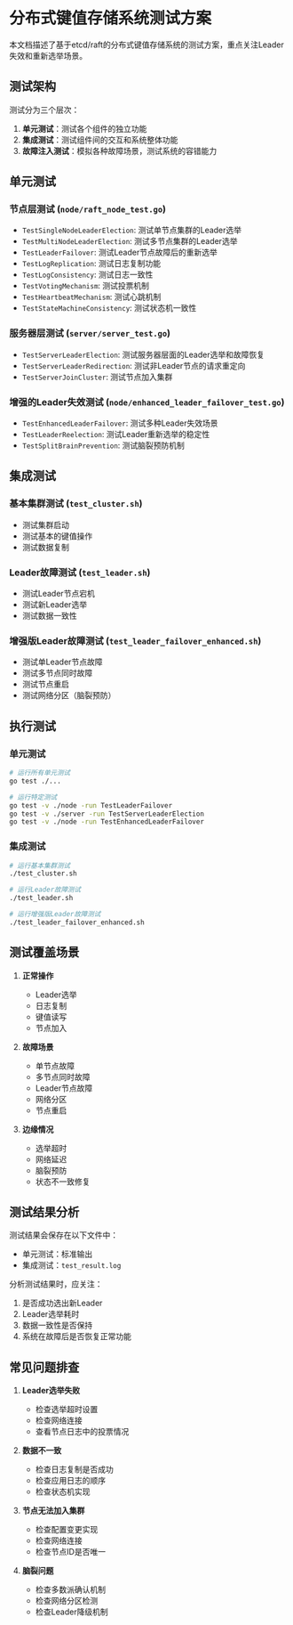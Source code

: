# 分布式键值存储系统测试方案

本文档描述了基于etcd/raft的分布式键值存储系统的测试方案，重点关注Leader失效和重新选举场景。

## 测试架构

测试分为三个层次：

1. **单元测试**：测试各个组件的独立功能
2. **集成测试**：测试组件间的交互和系统整体功能
3. **故障注入测试**：模拟各种故障场景，测试系统的容错能力

## 单元测试

### 节点层测试 (`node/raft_node_test.go`)

- `TestSingleNodeLeaderElection`: 测试单节点集群的Leader选举
- `TestMultiNodeLeaderElection`: 测试多节点集群的Leader选举
- `TestLeaderFailover`: 测试Leader节点故障后的重新选举
- `TestLogReplication`: 测试日志复制功能
- `TestLogConsistency`: 测试日志一致性
- `TestVotingMechanism`: 测试投票机制
- `TestHeartbeatMechanism`: 测试心跳机制
- `TestStateMachineConsistency`: 测试状态机一致性

### 服务器层测试 (`server/server_test.go`)

- `TestServerLeaderElection`: 测试服务器层面的Leader选举和故障恢复
- `TestServerLeaderRedirection`: 测试非Leader节点的请求重定向
- `TestServerJoinCluster`: 测试节点加入集群

### 增强的Leader失效测试 (`node/enhanced_leader_failover_test.go`)

- `TestEnhancedLeaderFailover`: 测试多种Leader失效场景
- `TestLeaderReelection`: 测试Leader重新选举的稳定性
- `TestSplitBrainPrevention`: 测试脑裂预防机制

## 集成测试

### 基本集群测试 (`test_cluster.sh`)

- 测试集群启动
- 测试基本的键值操作
- 测试数据复制

### Leader故障测试 (`test_leader.sh`)

- 测试Leader节点宕机
- 测试新Leader选举
- 测试数据一致性

### 增强版Leader故障测试 (`test_leader_failover_enhanced.sh`)

- 测试单Leader节点故障
- 测试多节点同时故障
- 测试节点重启
- 测试网络分区（脑裂预防）

## 执行测试

### 单元测试

```bash
# 运行所有单元测试
go test ./...

# 运行特定测试
go test -v ./node -run TestLeaderFailover
go test -v ./server -run TestServerLeaderElection
go test -v ./node -run TestEnhancedLeaderFailover
```

### 集成测试

```bash
# 运行基本集群测试
./test_cluster.sh

# 运行Leader故障测试
./test_leader.sh

# 运行增强版Leader故障测试
./test_leader_failover_enhanced.sh
```

## 测试覆盖场景

1. **正常操作**
   - Leader选举
   - 日志复制
   - 键值读写
   - 节点加入

2. **故障场景**
   - 单节点故障
   - 多节点同时故障
   - Leader节点故障
   - 网络分区
   - 节点重启

3. **边缘情况**
   - 选举超时
   - 网络延迟
   - 脑裂预防
   - 状态不一致修复

## 测试结果分析

测试结果会保存在以下文件中：
- 单元测试：标准输出
- 集成测试：`test_result.log`

分析测试结果时，应关注：
1. 是否成功选出新Leader
2. Leader选举耗时
3. 数据一致性是否保持
4. 系统在故障后是否恢复正常功能

## 常见问题排查

1. **Leader选举失败**
   - 检查选举超时设置
   - 检查网络连接
   - 查看节点日志中的投票情况

2. **数据不一致**
   - 检查日志复制是否成功
   - 检查应用日志的顺序
   - 检查状态机实现

3. **节点无法加入集群**
   - 检查配置变更实现
   - 检查网络连接
   - 检查节点ID是否唯一

4. **脑裂问题**
   - 检查多数派确认机制
   - 检查网络分区检测
   - 检查Leader降级机制 
